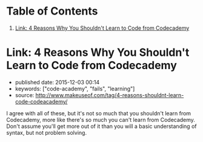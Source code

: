 
# Table of Contents

1.  [Link: 4 Reasons Why You Shouldn't Learn to Code from Codecademy](#link-4-reasons-why-you-shouldnt-learn-to-code-from-codecademy)


<a id="link-4-reasons-why-you-shouldnt-learn-to-code-from-codecademy"></a>

# Link: 4 Reasons Why You Shouldn't Learn to Code from Codecademy

-   published date: 2015-12-03 00:14
-   keywords: ["code-academy", "fails", "learning"]
-   source: <http://www.makeuseof.com/tag/4-reasons-shouldnt-learn-code-codeacademy/>

I agree with all of these, but it's not so much that you shouldn't learn from Codecademy, more like there's so much you can't learn from Codecademy. Don't assume you'll get more out of it than you will a basic understanding of syntax, but not problem solving.

